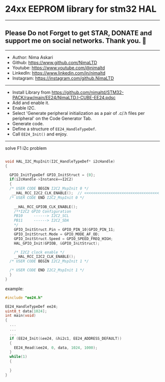 # 24xx EEPROM library for stm32 HAL
---  
## Please Do not Forget to get STAR, DONATE and support me on social networks. Thank you. :sparkling_heart:  
---   
-  Author:     Nima Askari  
-  Github:     https://www.github.com/NimaLTD
-  Youtube:    https://www.youtube.com/@nimaltd  
-  LinkedIn:   https://www.linkedin.com/in/nimaltd  
-  Instagram:  https://instagram.com/github.NimaLTD
---
* Install Library from https://github.com/nimaltd/STM32-PACK/raw/main/EE24/NimaLTD.I-CUBE-EE24.pdsc
* Add and enable it.
* Enable I2C.
* Select 'Generate peripheral initialization as a pair of .c/.h files per peripheral' on the Code Generator Tab.
* Generate code.
* Define a structure of `EE24_HandleTypeDef`.
* Call `EE24_Init()` and enjoy.
--- 
solve F1 i2c problem
``` c

void HAL_I2C_MspInit(I2C_HandleTypeDef* i2cHandle)
{

  GPIO_InitTypeDef GPIO_InitStruct = {0};
  if(i2cHandle->Instance==I2C2)
  {
  /* USER CODE BEGIN I2C2_MspInit 0 */
   __HAL_RCC_I2C2_CLK_ENABLE();  // <<<<<<<<<<<<<<<<<<<<<<<<<<<<<<<<<<  add manualy
  /* USER CODE END I2C2_MspInit 0 */
  
    __HAL_RCC_GPIOB_CLK_ENABLE();
    /**I2C2 GPIO Configuration    
    PB10     ------> I2C2_SCL
    PB11     ------> I2C2_SDA 
    */
    GPIO_InitStruct.Pin = GPIO_PIN_10|GPIO_PIN_11;
    GPIO_InitStruct.Mode = GPIO_MODE_AF_OD;
    GPIO_InitStruct.Speed = GPIO_SPEED_FREQ_HIGH;
    HAL_GPIO_Init(GPIOB, &GPIO_InitStruct);

    /* I2C2 clock enable */
    __HAL_RCC_I2C2_CLK_ENABLE();
  /* USER CODE BEGIN I2C2_MspInit 1 */

  /* USER CODE END I2C2_MspInit 1 */
  }
}
```
example:
``` c
#include "ee24.h"

EE24_HandleTypeDef ee24;
uint8_t data[1024];
int main(void)
{
  ...
  ...
  ...
  if (EE24_Init(&ee24, &hi2c1, EE24_ADDRESS_DEFAULT))
  {
    EE24_Read(&ee24, 0, data, 1024, 1000);
  }
  while(1)
  {
  
  }
}
```
